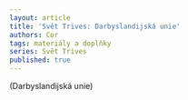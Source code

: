```yaml
---
layout: article
title: 'Svět Trives: Darbyslandijská unie'
authors: Cor
tags: materiály a doplňky
series: Svět Trives
published: true
---
```


(Darbyslandijská unie)
